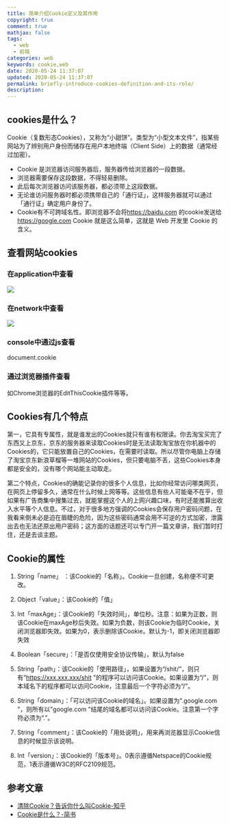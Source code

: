 ```yaml
---
title: 简单介绍Cookie定义及其作用
copyright: true
comment: true
mathjax: false
tags:
  - web
  - 前端
categories: web
keywords: cookie,web
date: 2020-05-24 11:37:07
updated: 2020-05-24 11:37:07
permalink: briefly-introduce-cookies-definition-and-its-role/
description:
---
```

## cookies是什么？

Cookie（复数形态Cookies），又称为“小甜饼”。类型为“小型文本文件”，指某些网站为了辨别用户身份而储存在用户本地终端（Client Side）上的数据（通常经过加密）。

- Cookie 是浏览器访问服务器后，服务器传给浏览器的一段数据。
- 浏览器需要保存这段数据，不得轻易删除。
- 此后每次浏览器访问该服务器，都必须带上这段数据。
- 无论谁访问服务器时都必须携带自己的「通行证」，这样服务器就可以通过「通行证」确定用户身份了。
- Cookie有不可跨域名性。即浏览器不会将<https://baidu.com> 的cookie发送给<https://google.com>
Cookie 就是这么简单，这就是 Web 开发里 Cookie 的含义。

<!-- more -->

## 查看网站cookies

### 在application中查看

![](https://cdn.zyha.cn/blog/QQ截图20200524112526.png?x-oss-process=style/blog)

### 在network中查看

![](https://cdn.zyha.cn/blog/QQ截图20200524112732.png?x-oss-process=style/blog)

### console中通过js查看

document.cookie

### 通过浏览器插件查看

如Chrome浏览器的EditThisCookie插件等等。

## Cookies有几个特点

第一，它具有专属性，就是谁发出的Cookies就只有谁有权限读。你去淘宝买完了东西又上京东，京东的服务器来读取Cookies时是无法读取淘宝放在你机器中的Cookies的，它只能放置自己的Cookies，在需要时读取。所以尽管你电脑上存储了淘宝京东新浪草榴等一堆网站的Cookies，但只要电脑不丢，这些Cookies本身都是安全的，没有哪个网站能主动取走。

第二个特点，Cookies的确能记录你的很多个人信息，比如你经常访问哪类网页，在网页上停留多久，通常在什么时候上网等等。这些信息有些人可能毫不在乎，但如果有广告商集中搜集过去，就能掌握这个人的上网兴趣口味，有时还能推算出收入水平等个人信息。不过，对于很多地方强调的Cookies会保存用户密码问题，在我看来倒未必是迫在眉睫的危险，因为这些密码通常会用不可逆的方式加密，泄露出去也无法还原出用户密码；这方面的话题还可以专门开一篇文章讲，我们暂时打住，还是去谈主题。

## Cookie的属性

1. String「name」 ：该Cookie的「名称」。Cookie一旦创建，名称便不可更改。

2. Object「value」：该Cookie的「值」

3. Int「maxAge」：该Cookie的「失效时间」，单位秒。注意：如果为正数，则该Cookie在maxAge秒后失效。如果为负数，则该Cookie为临时Cookie，关闭浏览器即失效。如果为0，表示删除该Cookie。默认为-1，即关闭浏览器即失效

4. Boolean「secure」：「是否仅使用安全协议传输」，默认为false

5. String「path」：该Cookie的「使用路径」，如果设置为“/shit/”，则只有“<https://xxx.xxx.xxx/shit> ”的程序可以访问该Cookie。如果设置为“/”，则本域名下的程序都可以访问Cookie，注意最后一个字符必须为“/”。

6. String「domain」：「可以访问该Cookie的域名」。如果设置为".google.com "，则所有以"google.com "结尾的域名都可以访问该Cookie。注意第一个字符必须为“.”。

7. String「comment」：该Cookie的「用处说明」，用来再浏览器显示Cookie信息的时候显示该说明。

8. Int「version」：该Cookie的「版本号」。0表示遵循Netspace的Cookie规范，1表示遵循W3C的RFC2109规范。

## 参考文章

- [清除Cookie？告诉你什么叫Cookie-知乎](https://zhuanlan.zhihu.com/p/29884606)
- [Cookie是什么？-简书](https://www.jianshu.com/p/fe2de6369acf)
